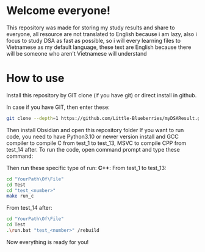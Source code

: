 # Welcome everyone!
This repository was made for storing my study results and share to everyone, all resource are not translated to English because i am lazy, also i focus to study DSA as fast as possible, so i will every learning files to Vietnamese as my default language, these text are English because there will be someone who aren't Vietnamese will understand

# How to use
Install this repository by GIT clone (if you have git) or direct install in github.

In case if you have GIT, then enter these:

``` bash
git clone --depth=1 https://github.com/Little-Blueberries/myDSAResult.git
```

Then install Obsidian and open this repository folder
If you want to run code, you need to have Python3.10 or newer version install and GCC compiler to compile C from test_1 to test_13, MSVC to compile CPP from test_14 after.
To run the code, open command prompt and type these command:

Then run these specific type of run:
**C++**:
From test_1 to test_13:
``` bash
cd "YourPath\Of\File"
cd Test
cd "test_<number>"
make run_c
```

From test_14 after:
``` bash
cd "YourPath\Of\File"
cd Test
.\run.bat "test_<number>" /rebuild
```

Now everything is ready for you!
